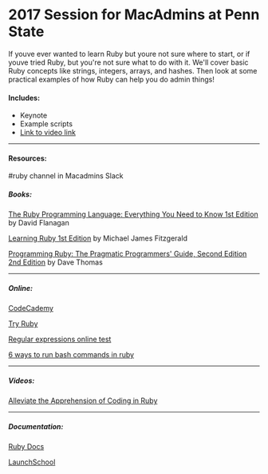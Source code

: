 # 2017 Session for MacAdmins at Penn State

If youve ever wanted to learn Ruby but youre not sure where to start, or if youve tried Ruby, but you're not sure what to do with it. We'll cover basic Ruby concepts like strings, integers, arrays, and hashes. Then look at some practical examples of how Ruby can help you do admin things!
#### Includes:
* Keynote
* Example scripts
* [Link to video link](https://www.youtube.com/watch?v=NK9V4EqgFnU&ytbChannel=null)

---
#### Resources:

#ruby channel in Macadmins Slack

##### Books:

[The Ruby Programming Language: Everything You Need to Know 1st Edition](https://www.amazon.com/Ruby-Programming-Language-Everything-Need/dp/0596516177/ref=zg_bs_6134006011_5?_encoding=UTF8&psc=1&refRID=VN28DNKQ995718CN9RSE)
by David Flanagan

[Learning Ruby 1st Edition](https://www.amazon.com/Learning-Ruby-Michael-James-Fitzgerald/dp/0596529864/ref=zg_bs_6134006011_35?_encoding=UTF8&psc=1&refRID=N08DJ6F404FKPZCCE5NE)
by Michael James Fitzgerald

[Programming Ruby: The Pragmatic Programmers' Guide, Second Edition 2nd Edition](https://www.amazon.com/Programming-Ruby-Pragmatic-Programmers-Second/dp/0974514055/ref=zg_bs_6134006011_53?_encoding=UTF8&psc=1&refRID=P6SYJKNB1DZS55AEFCKY)
by Dave Thomas

---
##### Online:

[CodeCademy](https://www.codecademy.com/learn)

[Try Ruby](http://tryruby.org/levels/1/challenges/0)

[Regular expressions online test](http://rubular.com/)

[6 ways to run bash commands in ruby](http://tech.natemurray.com/2007/03/ruby-shell-commands.html)

---
##### Videos:

[Alleviate the Apprehension of Coding in Ruby](https://www.youtube.com/watch?v=aUyzu5-zkcM)

---
##### Documentation:

[Ruby Docs](http://ruby-doc.org/)

[LaunchSchool](https://launchschool.com/books/ruby/read)
